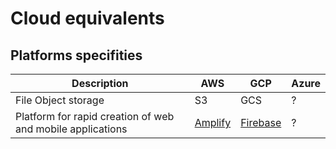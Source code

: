 # Cloud equivalents

## Platforms specifities
| Description | AWS | GCP | Azure |
| ----------- | ------- | --- | ----- |
| File Object storage | S3 | GCS | ? |
| Platform for rapid creation of web and mobile applications | [Amplify](https://aws.amazon.com/amplify/) | [Firebase](https://firebase.google.com) | ? |
